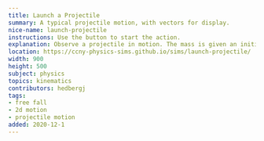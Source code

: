 ```yaml
---
title: Launch a Projectile
summary: A typical projectile motion, with vectors for display.
nice-name: launch-projectile
instructions: Use the button to start the action.
explanation: Observe a projectile in motion. The mass is given an initial velocity in both x and y. Gravity acts in the y direction. Note the two vectors - the Purple is the acceleration which always points down, and the green is the velocity, which changes during flight.
location: https://ccny-physics-sims.github.io/sims/launch-projectile/
width: 900
height: 500
subject: physics
topics: kinematics
contributors: hedbergj
tags:
- free fall
- 2d motion
- projectile motion
added: 2020-12-1
---
```

